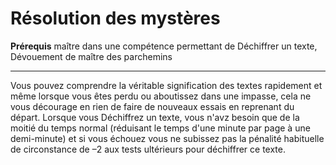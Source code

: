 # Résolution des mystères

<p><span><strong>Prérequis</strong> maître dans une compétence permettant de Déchiffrer un texte, Dévouement de maître des parchemins<br></span></p>
<hr>
<p>Vous pouvez comprendre la véritable signification des textes rapidement et même lorsque vous êtes perdu ou aboutissez dans une impasse, cela ne vous décourage en rien de faire de nouveaux essais en reprenant du départ. Lorsque vous Déchiffrez un texte, vous n'avz besoin que de la moitié du temps normal (réduisant le temps d'une minute par page à une demi-minute) et si vous échouez vous ne subissez pas la pénalité habituelle de circonstance de –2 aux tests ultérieurs pour déchiffrer ce texte.&nbsp;</p>